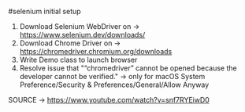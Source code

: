 #selenium initial setup

1. Download Selenium WebDriver on -> https://www.selenium.dev/downloads/
2. Download Chrome Driver on -> https://chromedriver.chromium.org/downloads
3. Write Demo class to launch browser
4. Resolve issue that "“chromedriver” cannot be opened because the developer cannot be verified." -> only for macOS
    System Preference/Security & Preferences/General/Allow Anyway

SOURCE -> https://www.youtube.com/watch?v=snf7RYEiwD0